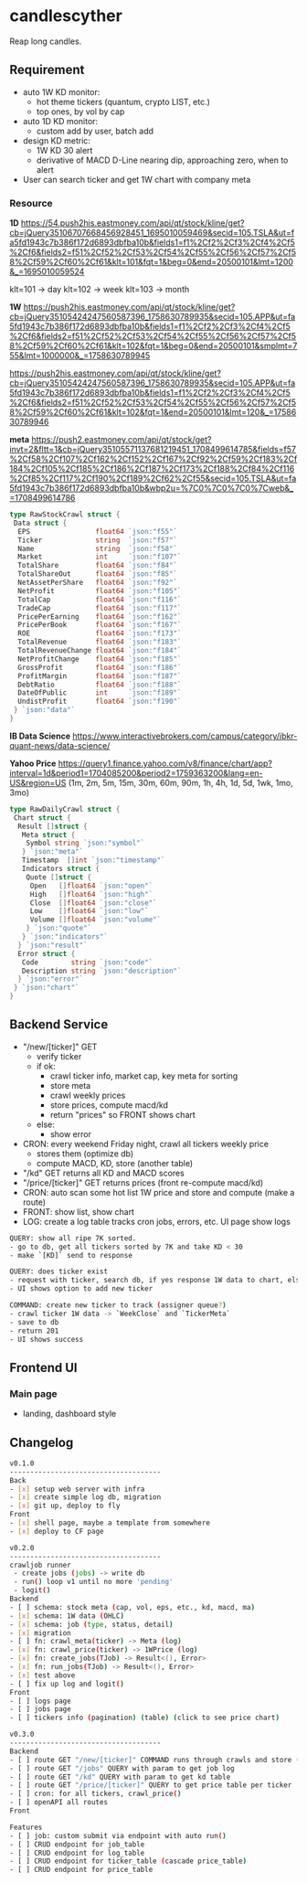 # candlescyther

Reap long candles.

## Requirement

- auto 1W KD monitor:
  - hot theme tickers (quantum, crypto LIST, etc.)
  - top ones, by vol by cap
- auto 1D KD monitor:
  - custom add by user, batch add
- design KD metric:
  - 1W KD 30 alert
  - derivative of MACD D-Line nearing dip, approaching zero, when to alert
- User can search ticker and get 1W chart with company meta

### Resource

**1D**
<https://54.push2his.eastmoney.com/api/qt/stock/kline/get?cb=jQuery35106707668456928451_1695010059469&secid=105.TSLA&ut=fa5fd1943c7b386f172d6893dbfba10b&fields1=f1%2Cf2%2Cf3%2Cf4%2Cf5%2Cf6&fields2=f51%2Cf52%2Cf53%2Cf54%2Cf55%2Cf56%2Cf57%2Cf58%2Cf59%2Cf60%2Cf61&klt=101&fqt=1&beg=0&end=20500101&lmt=1200&_=1695010059524>

klt=101 -> day
klt=102 -> week
klt=103 -> month

**1W**
<https://push2his.eastmoney.com/api/qt/stock/kline/get?cb=jQuery35105424247560587396_1758630789935&secid=105.APP&ut=fa5fd1943c7b386f172d6893dbfba10b&fields1=f1%2Cf2%2Cf3%2Cf4%2Cf5%2Cf6&fields2=f51%2Cf52%2Cf53%2Cf54%2Cf55%2Cf56%2Cf57%2Cf58%2Cf59%2Cf60%2Cf61&klt=102&fqt=1&beg=0&end=20500101&smplmt=755&lmt=1000000&_=1758630789945>

<https://push2his.eastmoney.com/api/qt/stock/kline/get?cb=jQuery35105424247560587396_1758630789935&secid=105.APP&ut=fa5fd1943c7b386f172d6893dbfba10b&fields1=f1%2Cf2%2Cf3%2Cf4%2Cf5%2Cf6&fields2=f51%2Cf52%2Cf53%2Cf54%2Cf55%2Cf56%2Cf57%2Cf58%2Cf59%2Cf60%2Cf61&klt=102&fqt=1&end=20500101&lmt=120&_=1758630789946>

**meta**
<https://push2.eastmoney.com/api/qt/stock/get?invt=2&fltt=1&cb=jQuery35105571137681219451_1708499614785&fields=f57%2Cf58%2Cf107%2Cf162%2Cf152%2Cf167%2Cf92%2Cf59%2Cf183%2Cf184%2Cf105%2Cf185%2Cf186%2Cf187%2Cf173%2Cf188%2Cf84%2Cf116%2Cf85%2Cf117%2Cf190%2Cf189%2Cf62%2Cf55&secid=105.TSLA&ut=fa5fd1943c7b386f172d6893dbfba10b&wbp2u=%7C0%7C0%7C0%7Cweb&_=1708499614786>

```go
type RawStockCrawl struct {
 Data struct {
  EPS                float64 `json:"f55"`
  Ticker             string  `json:"f57"`
  Name               string  `json:"f58"`
  Market             int     `json:"f107"`
  TotalShare         float64 `json:"f84"`
  TotalShareOut      float64 `json:"f85"`
  NetAssetPerShare   float64 `json:"f92"`
  NetProfit          float64 `json:"f105"`
  TotalCap           float64 `json:"f116"`
  TradeCap           float64 `json:"f117"`
  PricePerEarning    float64 `json:"f162"`
  PricePerBook       float64 `json:"f167"`
  ROE                float64 `json:"f173"`
  TotalRevenue       float64 `json:"f183"`
  TotalRevenueChange float64 `json:"f184"`
  NetProfitChange    float64 `json:"f185"`
  GrossProfit        float64 `json:"f186"`
  ProfitMargin       float64 `json:"f187"`
  DebtRatio          float64 `json:"f188"`
  DateOfPublic       int     `json:"f189"`
  UndistProfit       float64 `json:"f190"`
 } `json:"data"`
}

```

**IB Data Science**
<https://www.interactivebrokers.com/campus/category/ibkr-quant-news/data-science/>

**Yahoo Price**
<https://query1.finance.yahoo.com/v8/finance/chart/app?interval=1d&period1=1704085200&period2=1759363200&lang=en-US&region=US>
(1m, 2m, 5m, 15m, 30m, 60m, 90m, 1h, 4h, 1d, 5d, 1wk, 1mo, 3mo)

```go
type RawDailyCrawl struct {
 Chart struct {
  Result []struct {
   Meta struct {
    Symbol string `json:"symbol"`
   } `json:"meta"`
   Timestamp  []int `json:"timestamp"`
   Indicators struct {
    Quote []struct {
     Open   []float64 `json:"open"`
     High   []float64 `json:"high"`
     Close  []float64 `json:"close"`
     Low    []float64 `json:"low"`
     Volume []float64 `json:"volume"`
    } `json:"quote"`
   } `json:"indicators"`
  } `json:"result"`
  Error struct {
   Code        string `json:"code"`
   Description string `json:"description"`
  } `json:"error"`
 } `json:"chart"`
}

```

## Backend Service

- "/new/[ticker]" GET
  - verify ticker
  - if ok:
    - crawl ticker info, market cap, key meta for sorting
    - store meta
    - crawl weekly prices
    - store prices, compute macd/kd
    - return "prices" so FRONT shows chart
  - else:
    - show error
- CRON: every weekend Friday night, crawl all tickers weekly price
  - stores them (optimize db)
  - compute MACD, KD, store (another table)
- "/kd" GET returns all KD and MACD scores
- "/price/[ticker]" GET returns prices (front re-compute macd/kd)
- CRON: auto scan some hot list 1W price and store and compute (make a route)
- FRONT: show list, show chart
- LOG: create a log table tracks cron jobs, errors, etc. UI page show logs

```sh
QUERY: show all ripe 7K sorted.
- go to db, get all tickers sorted by 7K and take KD < 30
- make `[KD]` send to response

QUERY: does ticker exist
- request with ticker, search db, if yes response 1W data to chart, else return no,
- UI shows option to add new ticker

COMMAND: create new ticker to track (assigner queue?)
- crawl ticker 1W data -> `WeekClose` and `TickerMeta`
- save to db
- return 201
- UI shows success
```

## Frontend UI

### Main page

- landing, dashboard style

## Changelog

```sh
v0.1.0
-------------------------------------
Back
- [x] setup web server with infra
- [x] create simple log db, migration
- [x] git up, deploy to fly
Front
- [x] shell page, maybe a template from somewhere
- [x] deploy to CF page

v0.2.0
-------------------------------------
crawljob runner
 - create jobs (jobs) -> write db
 - run() loop v1 until no more 'pending'
 - logit()
Backend
- [ ] schema: stock meta (cap, vol, eps, etc., kd, macd, ma)
- [x] schema: 1W data (OHLC)
- [x] schema: job (type, status, detail)
- [x] migration
- [ ] fn: crawl_meta(ticker) -> Meta (log)
- [x] fn: crawl_price(ticker) -> 1WPrice (log)
- [x] fn: create_jobs(TJob) -> Result<(), Error>
- [x] fn: run_jobs(TJob) -> Result<(), Error>
- [x] test above
- [ ] fix up log and logit()
Front
- [ ] logs page
- [ ] jobs page
- [ ] tickers info (pagination) (table) (click to see price chart)

v0.3.0
-------------------------------------
Backend
- [ ] route GET "/new/[ticker]" COMMAND runs through crawls and store (async) (log)
- [ ] route GET "/jobs" QUERY with param to get job log
- [ ] route GET "/kd" QUERY with param to get kd table
- [ ] route GET "/price/[ticker]" QUERY to get price table per ticker
- [ ] cron: for all tickers, crawl_price()
- [ ] openAPI all routes
Front

Features
- [ ] job: custom submit via endpoint with auto run()
- [ ] CRUD endpoint for job_table
- [ ] CRUD endpoint for log_table
- [ ] CRUD endpoint for ticker_table (cascade price_table)
- [ ] CRUD endpoint for price_table
```
